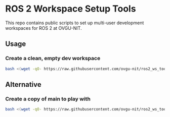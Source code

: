 # ROS 2 Workspace Setup Tools

This repo contains public scripts to set up multi-user development workspaces for ROS 2 at OVGU-NIT.

## Usage

### Create a clean, empty dev workspace
```bash
bash <(wget -qO- https://raw.githubusercontent.com/ovgu-nit/ros2_ws_tools/main/setup_dev_empty.sh)
```
## Alternative

### Create a copy of main to play with
```bash
bash <(wget -qO- https://raw.githubusercontent.com/ovgu-nit/ros2_ws_tools/main/setup_dev_copy.sh)
```
